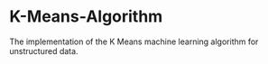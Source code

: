 # K-Means-Algorithm
The implementation of the K Means machine learning algorithm for unstructured data. 
